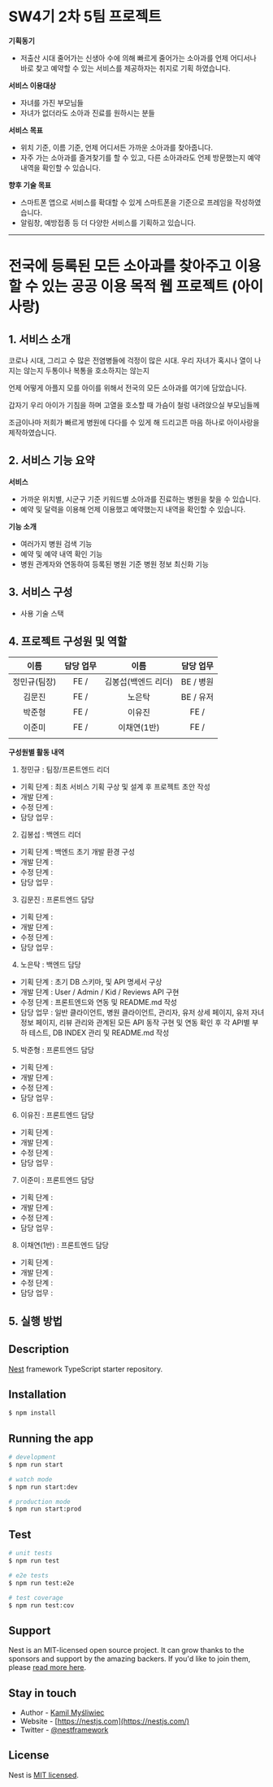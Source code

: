 # SW4기 2차 5팀 프로젝트

**기획동기**

- 저출산 시대 줄어가는 신생아 수에 의해 빠르게 줄어가는 소아과를 언제 어디서나 바로 찾고 예약할 수 있는 서비스를 제공하자는 취지로 기획 하였습니다.

**서비스 이용대상**

- 자녀를 가진 부모님들
- 자녀가 없더라도 소아과 진료를 원하시는 분들

**서비스 목표**

- 위치 기준, 이름 기준, 언제 어디서든 가까운 소아과를 찾아줍니다.
- 자주 가는 소아과를 즐겨찾기를 할 수 있고, 다른 소아과라도 언제 방문했는지 예약내역을 확인할 수 있습니다.

**향후 기술 목표**

- 스마트폰 앱으로 서비스를 확대할 수 있게 스마트폰을 기준으로 프레임을 작성하였습니다.
- 알림창, 예방접종 등 더 다양한 서비스를 기획하고 있습니다.

<hr />

# 전국에 등록된 모든 소아과를 찾아주고 이용할 수 있는 공공 이용 목적 웹 프로젝트 (아이사랑)

## 1. 서비스 소개

코로나 시대, 그리고 수 많은 전염병들에 걱정이 많은 시대.
우리 자녀가 혹시나 열이 나지는 않는지
두통이나 복통을 호소하지는 않는지

언제 어떻게 아플지 모를 아이를 위해서
전국의 모든 소아과를 여기에 담았습니다.

갑자기 우리 아이가 기침을 하며 고열을 호소할 때
가슴이 철렁 내려앉으실 부모님들께

조금이나마 저희가 빠르게 병원에 다다를 수 있게
해 드리고픈 마음 하나로 아이사랑을 제작하였습니다.

## 2. 서비스 기능 요약

**서비스**

- 가까운 위치별, 시군구 기준 키워드별 소아과를 진료하는 병원을 찾을 수 있습니다.
- 예약 및 달력을 이용해 언제 이용했고 예약했는지 내역을 확인할 수 있습니다.

**기능 소개**

- 여러가지 병원 검색 기능
- 예약 및 예약 내역 확인 기능
- 병원 관계자와 연동하여 등록된 병원 기준 병원 정보 최신화 기능

## 3. 서비스 구성

- 사용 기술 스택

## 4. 프로젝트 구성원 및 역할

|     이름     | 담당 업무 |        이름         | 담당 업무 |
| :----------: | :-------: | :-----------------: | :-------: |
| 정민규(팀장) |   FE /    | 김봉섭(백엔드 리더) | BE / 병원 |
|    김문진    |   FE /    |       노은탁        | BE / 유저 |
|    박준형    |   FE /    |       이유진        |   FE /    |
|    이준미    |   FE /    |     이채연(1반)     |   FE /    |
|              |           |                     |           |

**구성원별 활동 내역**

1. 정민규 : 팀장/프론트엔드 리더

- 기획 단계 : 최초 서비스 기획 구상 및 설계 후 프로젝트 초안 작성
- 개발 단계 :
- 수정 단계 :
- 담당 업무 :

2. 김봉섭 : 백엔드 리더

- 기획 단계 : 백엔드 초기 개발 환경 구성
- 개발 단계 :
- 수정 단계 :
- 담당 업무 :

3. 김문진 : 프론트엔드 담당

- 기획 단계 :
- 개발 단계 :
- 수정 단계 :
- 담당 업무 :

4. 노은탁 : 백엔드 담당

- 기획 단계 : 초기 DB 스키마, 및 API 명세서 구상
- 개발 단계 : User / Admin / Kid / Reviews API 구현
- 수정 단계 : 프론트엔드와 연동 및 README.md 작성
- 담당 업무 : 일반 클라이언트, 병원 클라이언트, 관리자, 유저 상세 페이지, 유저 자녀정보 페이지, 리뷰 관리와 관계된 모든 API 동작 구현 및 연동 확인 후 각 API별 부하 테스트, DB INDEX 관리 및 README.md 작성

5. 박준형 : 프론트엔드 담당

- 기획 단계 :
- 개발 단계 :
- 수정 단계 :
- 담당 업무 :

6. 이유진 : 프론트엔드 담당

- 기획 단계 :
- 개발 단계 :
- 수정 단계 :
- 담당 업무 :

7. 이준미 : 프론트엔드 담당

- 기획 단계 :
- 개발 단계 :
- 수정 단계 :
- 담당 업무 :

8. 이채연(1반) : 프론트엔드 담당

- 기획 단계 :
- 개발 단계 :
- 수정 단계 :
- 담당 업무 :

## 5. 실행 방법

  <!--[![Backers on Open Collective](https://opencollective.com/nest/backers/badge.svg)](https://opencollective.com/nest#backer)
  [![Sponsors on Open Collective](https://opencollective.com/nest/sponsors/badge.svg)](https://opencollective.com/nest#sponsor)-->

## Description

[Nest](https://github.com/nestjs/nest) framework TypeScript starter repository.

## Installation

```bash
$ npm install
```

## Running the app

```bash
# development
$ npm run start

# watch mode
$ npm run start:dev

# production mode
$ npm run start:prod
```

## Test

```bash
# unit tests
$ npm run test

# e2e tests
$ npm run test:e2e

# test coverage
$ npm run test:cov
```

## Support

Nest is an MIT-licensed open source project. It can grow thanks to the sponsors and support by the amazing backers. If you'd like to join them, please [read more here](https://docs.nestjs.com/support).

## Stay in touch

- Author - [Kamil Myśliwiec](https://kamilmysliwiec.com)
- Website - [https://nestjs.com](https://nestjs.com/)
- Twitter - [@nestframework](https://twitter.com/nestframework)

## License

Nest is [MIT licensed](LICENSE).
